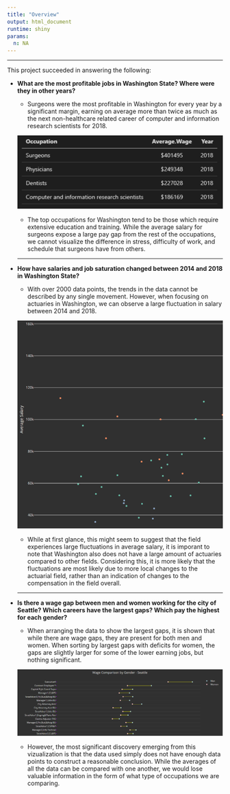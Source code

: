 ```yaml
---
title: "Overview"
output: html_document
runtime: shiny
params:
  n: NA
---
```

***
This project succeeded in answering the following:  

  
- **What are the most profitable jobs in Washington State? Where were they in other years?**
  
    - Surgeons were the most profitable in Washington for every year by a significant margin, earning on average more than twice as much as the next non-healthcare related career of computer and information research scientists for 2018.
  
  
   ![Table of occ findings](imgs/table.png)

  - The top occupations for Washington tend to be those which require extensive education and training. While the average salary for surgeons expose a large pay gap from the rest of the occupations, we cannot visualize the difference in stress, difficulty of work, and schedule that surgeons have from others. 
  
  ***

- **How have salaries and job saturation changed between 2014 and 2018 in Washington State?**

    - With over 2000 data points, the trends in the data cannot be described by any single movement. However, when focusing on actuaries in Washington, we can observe a large fluctuation in salary between 2014 and 2018. 

    ![Image of year plot findings](imgs/year.gif)

    - While at first glance, this might seem to suggest that the field experiences large fluctuations in average salary, it is imporant to note that Washington also does not have a large amount of actuaries compared to other fields. Considering this, it is more likely that the fluctuations are most likely due to more local changes to the actuarial field, rather than an indication of changes to the compensation in the field overall. 

  ***

- **Is there a wage gap between men and women working for the city of Seattle? Which careers have the largest gaps? Which pay the highest for each gender?**

  - When arranging the data to show the largest gaps, it is shown that while there are wage gaps, they are present for both men and women. When sorting by largest gaps with deficits for women, the gaps are slightly larger for some of the lower earning jobs, but nothing significant.

  ![Image of gender barbell plot findings](imgs/gender_con.png)
    
  - However, the most significant discovery emerging from this vizualization is that the data used simply does not have enough data points to construct a reasonable conclusion. While the averages of all the data can be compared with one another, we would lose valuable information in the form of what type of occupations we are comparing. 
